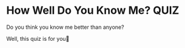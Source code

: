 # How Well Do You Know Me? QUIZ

Do you think you know me better than anyone?

Well, this quiz is for you🌚
